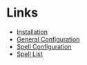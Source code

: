 # Links #

  * [Installation](Installation.md)
  * [General Configuration](GeneralConfiguration.md)
  * [Spell Configuration](SpellConfiguration.md)
  * [Spell List](SpellList.md)